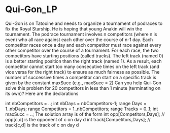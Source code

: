 # Qui-Gon_LP
 
Qui-Gon is on Tatooine and needs to organize a tournament of podraces to fix the Royal Starship. He is hoping that young Anakin will win the tournament.
The podrace tournament involves n competitors (where n is even) who all race against each other over the course of n-1 day. Each competitor races once a day and each competitor must race against every other competitor over the course of a tournament. For each race, the two competitors have starting positions (called tracks). The left track (named 0) is a better starting position than the right track (named 1). As a result, each competitor cannot start too many consecutive times on the left track (and vice versa for the right track) to ensure as much fairness as possible. The number of successive times a competitor can start on a specific track is given by the constant maxSucc (e.g., maxSucc = 2)
Can you help Qui-Gon solve this problem for 20 competitors in less than 1 minute (terminating on its own)?
Here are the declarations

int nbCompetitors = ..;
int nbDays = nbCompetitors-1;
range Days = 1..nbDays;
range Competitors = 1..nbCompetitors;
range Tracks = 0..1;
int maxSucc = ..;
The solution array is of the form
int opp[Competitors,Days];  // opp[c,d] is the opponent of c on day d
int track[Competitors,Days]; // track[c,d] is the track of c on day d
